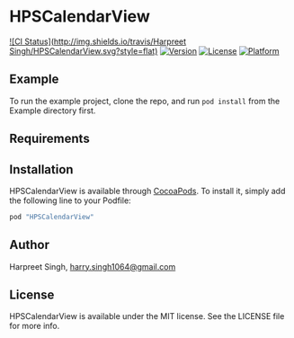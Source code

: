 # HPSCalendarView

[![CI Status](http://img.shields.io/travis/Harpreet Singh/HPSCalendarView.svg?style=flat)](https://travis-ci.org/harry1064/HPSCalendarView)
[![Version](https://img.shields.io/cocoapods/v/HPSCalendarView.svg?style=flat)](http://cocoapods.org/pods/HPSCalendarView)
[![License](https://img.shields.io/cocoapods/l/HPSCalendarView.svg?style=flat)](http://cocoapods.org/pods/HPSCalendarView)
[![Platform](https://img.shields.io/cocoapods/p/HPSCalendarView.svg?style=flat)](http://cocoapods.org/pods/HPSCalendarView)

## Example

To run the example project, clone the repo, and run `pod install` from the Example directory first.

## Requirements

## Installation

HPSCalendarView is available through [CocoaPods](http://cocoapods.org). To install
it, simply add the following line to your Podfile:

```ruby
pod "HPSCalendarView"
```

## Author

Harpreet Singh, harry.singh1064@gmail.com

## License

HPSCalendarView is available under the MIT license. See the LICENSE file for more info.
